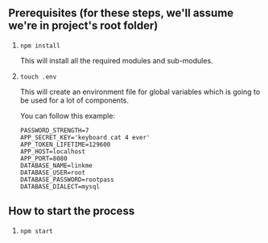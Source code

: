 ## Prerequisites (for these steps, we'll assume we're in project's root folder)

1. ```npm install```   

   This will install all the required modules and sub-modules.

2. ```touch .env```

   This will create an environment file for global variables which is going to be used for a lot of components.

   You can follow this example:

   ```
   PASSWORD_STRENGTH=7
   APP_SECRET_KEY='keyboard cat 4 ever'
   APP_TOKEN_LIFETIME=129600
   APP_HOST=localhost
   APP_PORT=8080
   DATABASE_NAME=linkme
   DATABASE_USER=root
   DATABASE_PASSWORD=rootpass
   DATABASE_DIALECT=mysql
   ```

## How to start the process

1. ```npm start```
